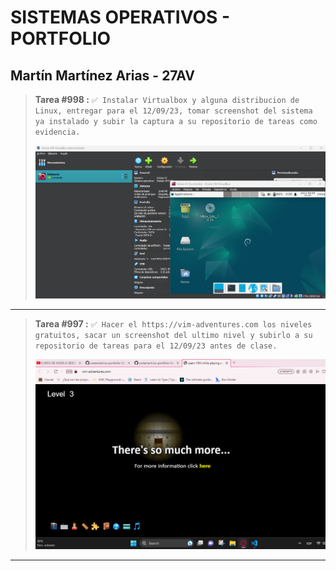 # SISTEMAS OPERATIVOS - PORTFOLIO
  
## Martín Martínez Arias - 27AV

> **Tarea #998 :** `✅ Instalar Virtualbox y alguna distribucion de Linux, entregar para el 12/09/23, tomar screenshot del sistema ya instalado y subir la captura a su repositorio de tareas como evidencia.
>`
>
> ![Captura de la distribución ya instalada en VBox.](./images/998.distribucion-instalada.png "Captura de la distribución ya instalada en VBox.")

----

> **Tarea #997 :** `✅ Hacer el https://vim-adventures.com los niveles gratuitos, sacar un screenshot del ultimo nivel y subirlo a su repositorio de tareas para el 12/09/23 antes de clase.
>`
>
> ![Captura del nivel final de VIM Adventures.](./images/997.vima-nivel-final.png "Captura del nivel final de VIM Adventures.")

----
